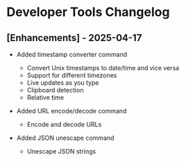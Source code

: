 # Developer Tools Changelog

## [Enhancements] - 2025-04-17

- Added timestamp converter command
  - Convert Unix timestamps to date/time and vice versa
  - Support for different timezones
  - Live updates as you type
  - Clipboard detection
  - Relative time

- Added URL encode/decode command
  - Encode and decode URLs

- Added JSON unescape command
  - Unescape JSON strings
